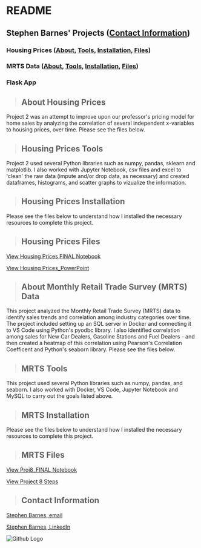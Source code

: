 # README
## Stephen Barnes' Projects ([Contact Information](#contact))
### Housing Prices ([About](#about-housing-prices), [Tools](#housing-prices-tools), [Installation](#housing-prices-installation), [Files](#housing-prices-files))
### MRTS Data ([About](#mrts-data), [Tools](#mrts-tools), [Installation](#mrts-installation), [Files](#mrts-files))
### Flask App


<a class="anchor" id="about-housing-prices"></a>
>## About Housing Prices
Project 2 was an attempt to improve upon our professor's pricing model for home sales by analyzing the correlation of several independent x-variables to housing prices, over time. Please see the files below.

<a class="anchor" id="housing-prices-tools"></a>
>## Housing Prices Tools
Project 2 used several Python libraries such as numpy, pandas, sklearn and matplotlib. I also worked with Jupyter Notebook, csv files and excel to 'clean' the raw data (impute and/or drop data, as necessary) and created dataframes, histograms, and scatter graphs to vizualize the information.

<a class="anchor" id="housing-prices-installation"></a>
>## Housing Prices Installation
Please see the files below to understand how I installed the necessary resources to complete this project.


<a class="anchor" id="housing-prices-files"></a>
>## Housing Prices Files

[View Housing Prices FINAL Notebook](Housing_Prices_Final.ipynb)

[View Housing Prices_PowerPoint](Housing_Prices_PP.pdf)


<a class="anchor" id="mrts-data"></a>
>## About Monthly Retail Trade Survey (MRTS) Data
This project analyzed the Monthly Retail Trade Survey (MRTS) data to identify sales trends and correlation among industry categories over time. The project included setting up an SQL server in Docker and connecting it to VS Code using Python's pyodbc library. I also identified correlation among sales for New Car Dealers, Gasoline Stations and Fuel Dealers - and then created a heatmap of this correlation using Pearson's Correlation Coefficent and Python's seaborn library. Please see the files below. 

<a class="anchor" id="mrts-tools"></a>
>## MRTS Tools
This project used several Python libraries such as numpy, pandas, and seaborn. I also worked with Docker, VS Code, Jupyter Notebook and MySQL to carry out the goals listed above.

<a class="anchor" id="mrts-installation"></a>
>## MRTS Installation
Please see the files below to understand how I installed the necessary resources to complete this project.

<a class="anchor" id="mrts-files"></a>
>## MRTS Files
[View Proj8_FINAL Notebook](Project8_FINAL.py.ipynb)

[View Project 8 Steps](Project%208%20Steps%20Taken.docx)


<a class="anchor" id="contact"></a>
>## Contact Information
[Stephen Barnes, email](snbarnesaz@gmail.com)

[Stephen Barnes, LinkedIn](https://www.linkedin.com/in/stephen-barnes-482499101/)


![Github Logo](https://github.githubassets.com/images/modules/logos_page/Octocat.png "Github logo - markdown")
